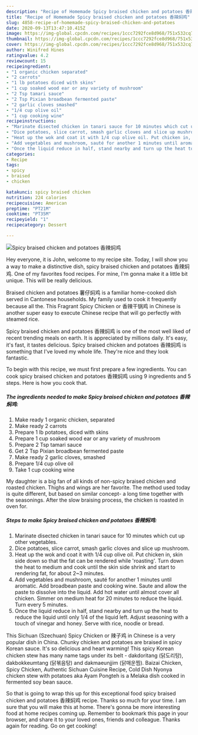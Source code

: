 ```yaml
---
description: "Recipe of Homemade Spicy braised chicken and potatoes 香辣焖鸡"
title: "Recipe of Homemade Spicy braised chicken and potatoes 香辣焖鸡"
slug: 4858-recipe-of-homemade-spicy-braised-chicken-and-potatoes
date: 2020-09-13T13:47:10.415Z
image: https://img-global.cpcdn.com/recipes/1ccc7292fce8d968/751x532cq70/spicy-braised-chicken-and-potatoes-香辣焖鸡-recipe-main-photo.jpg
thumbnail: https://img-global.cpcdn.com/recipes/1ccc7292fce8d968/751x532cq70/spicy-braised-chicken-and-potatoes-香辣焖鸡-recipe-main-photo.jpg
cover: https://img-global.cpcdn.com/recipes/1ccc7292fce8d968/751x532cq70/spicy-braised-chicken-and-potatoes-香辣焖鸡-recipe-main-photo.jpg
author: Winifred Hines
ratingvalue: 4.2
reviewcount: 15
recipeingredient:
- "1 organic chicken separated"
- "2 carrots"
- "1 lb potatoes diced with skins"
- "1 cup soaked wood ear or any variety of mushroom"
- "2 Tsp tamari sauce"
- "2 Tsp Pixian broadbean fermented paste"
- "2 garlic cloves smashed"
- "1/4 cup olive oil"
- "1 cup cooking wine"
recipeinstructions:
- "Marinate disected chicken in tanari sauce for 10 minutes which cut up other vegetables."
- "Dice potatoes, slice carrot, smash garlic cloves and slice up mushroom."
- "Heat up the wok and coat it with 1/4 cup olive oil. Put chicken in, skin side down so that the fat can be rendered while &#39;roasting&#39;. Turn down the heat to medium and cook until the skin side shrink and start to rendering fat, for about 2~3 minutes."
- "Add vegetables and mushroom, sauté for another 1 minutes until aromatic. Add broadbean paste and cooking wine. Saute and allow the paste to dissolve into the liquid. Add hot water until almost cover all chicken. Simmer on medium heat for 20 minutes to reduce the liquid. Turn every 5 minutes."
- "Once the liquid reduce in half, stand nearby and turn up the heat to reduce the liquid until only 1/4 of the liquid left. Adjust seasoning with a touch of vinegar and honey. Serve with rice, noodle or bread."
categories:
- Recipe
tags:
- spicy
- braised
- chicken

katakunci: spicy braised chicken 
nutrition: 224 calories
recipecuisine: American
preptime: "PT21M"
cooktime: "PT35M"
recipeyield: "1"
recipecategory: Dessert

---
```



![Spicy braised chicken and potatoes 香辣焖鸡](https://img-global.cpcdn.com/recipes/1ccc7292fce8d968/751x532cq70/spicy-braised-chicken-and-potatoes-香辣焖鸡-recipe-main-photo.jpg)

Hey everyone, it is John, welcome to my recipe site. Today, I will show you a way to make a distinctive dish, spicy braised chicken and potatoes 香辣焖鸡. One of my favorites food recipes. For mine, I'm gonna make it a little bit unique. This will be really delicious.

Braised chicken and potatoes 薯仔焖鸡 is a familiar home-cooked dish served in Cantonese households. My family used to cook it frequently because all the. This Fragrant Spicy Chicken or 香辣干锅鸡 in Chinese is another super easy to execute Chinese recipe that will go perfectly with steamed rice.

Spicy braised chicken and potatoes 香辣焖鸡 is one of the most well liked of recent trending meals on earth. It is appreciated by millions daily. It's easy, it's fast, it tastes delicious. Spicy braised chicken and potatoes 香辣焖鸡 is something that I've loved my whole life. They're nice and they look fantastic.


To begin with this recipe, we must first prepare a few ingredients. You can cook spicy braised chicken and potatoes 香辣焖鸡 using 9 ingredients and 5 steps. Here is how you cook that.

<!--inarticleads1-->

##### The ingredients needed to make Spicy braised chicken and potatoes 香辣焖鸡:

1. Make ready 1 organic chicken, separated
1. Make ready 2 carrots
1. Prepare 1 lb potatoes, diced with skins
1. Prepare 1 cup soaked wood ear or any variety of mushroom
1. Prepare 2 Tsp tamari sauce
1. Get 2 Tsp Pixian broadbean fermented paste
1. Make ready 2 garlic cloves, smashed
1. Prepare 1/4 cup olive oil
1. Take 1 cup cooking wine


My daughter is a big fan of all kinds of non-spicy braised chicken and roasted chicken. Thighs and wings are her favorite. The method used today is quite different, but based on similar concept- a long time together with the seasonings. After the slow braising process, the chicken is roasted in oven for. 

<!--inarticleads2-->

##### Steps to make Spicy braised chicken and potatoes 香辣焖鸡:

1. Marinate disected chicken in tanari sauce for 10 minutes which cut up other vegetables.
1. Dice potatoes, slice carrot, smash garlic cloves and slice up mushroom.
1. Heat up the wok and coat it with 1/4 cup olive oil. Put chicken in, skin side down so that the fat can be rendered while &#39;roasting&#39;. Turn down the heat to medium and cook until the skin side shrink and start to rendering fat, for about 2~3 minutes.
1. Add vegetables and mushroom, sauté for another 1 minutes until aromatic. Add broadbean paste and cooking wine. Saute and allow the paste to dissolve into the liquid. Add hot water until almost cover all chicken. Simmer on medium heat for 20 minutes to reduce the liquid. Turn every 5 minutes.
1. Once the liquid reduce in half, stand nearby and turn up the heat to reduce the liquid until only 1/4 of the liquid left. Adjust seasoning with a touch of vinegar and honey. Serve with rice, noodle or bread.


This Sichuan (Szechuan) Spicy Chicken or 辣子鸡 in Chinese is a very popular dish in China. Chunky chicken and potatoes are braised in spicy Korean sauce. It&#39;s so delicious and heart warming! This spicy Korean chicken stew has many name tags under its belt - dakdoritang (닭도리탕), dakbokkeumtang (닭볶음탕) and dakmaeunjjim (닭매운찜). Baizai Chicken, Spicy Chicken, Authentic Sichuan Cuisine Recipe, Cold Dish Nyonya chicken stew with potatoes aka Ayam Pongteh is a Melaka dish cooked in fermented soy bean sauce. 

So that is going to wrap this up for this exceptional food spicy braised chicken and potatoes 香辣焖鸡 recipe. Thanks so much for your time. I am sure that you will make this at home. There's gonna be more interesting food at home recipes coming up. Remember to bookmark this page in your browser, and share it to your loved ones, friends and colleague. Thanks again for reading. Go on get cooking!
